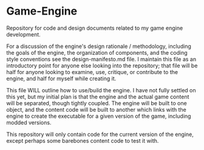 # Game-Engine
Repository for code and design documents related to my game engine development.

For a discussion of the engine's design rationale / methodology, including the 
goals of the engine, the organization of components, and the coding style conventions
see the design-manifesto.md file. I maintain this file as an introductory point for 
anyone else looking into the repository; that file will be half for anyone looking to
examine, use, critique, or contribute to the engine, and half for myself while 
creating it. 

This file WILL outline how to use/build the engine. I have not fully settled on this
yet, but my initial plan is that the engine and the actual game content will be 
separated, though tightly coupled. The engine will be built to one object, and the
content code will be built to another which links with the engine to create the 
executable for a given version of the game, including modded versions. 

This repository will only contain code for the current version of the engine, except
perhaps some barebones content code to test it with.
